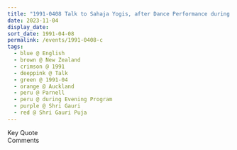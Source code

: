 ```yaml
---
title: "1991-0408 Talk to Sahaja Yogis, after Dance Performance during the Evening Program after the Śhrī Gaurī Pūjā, Residence near Āśhram, Parnell, Auckland, New Zealand"
date: 2023-11-04
display_date: 
sort_date: 1991-04-08
permalink: /events/1991-0408-c
tags:
  - blue @ English
  - brown @ New Zealand
  - crimson @ 1991
  - deeppink @ Talk
  - green @ 1991-04
  - orange @ Auckland
  - peru @ Parnell  
  - peru @ during Evening Program
  - purple @ Shri Gauri
  - red @ Shri Gauri Puja
---
```


<wave-list>
  <list-title color="green" width="75">Key Quote</list-title>
  <list-item color="BlanchedAlmond"  width="200"></list-item>
  <list-item color="Lavender"></list-item>
  <list-item color="BlanchedAlmond"></list-item>
</wave-list>

<br>

<wave-list>
  <list-title color="green" width="75">Comments</list-title>
  <list-item color="BlanchedAlmond"  width="200"></list-item>
  <list-item color="Lavender"></list-item>
  <list-item color="BlanchedAlmond"></list-item>
</wave-list>